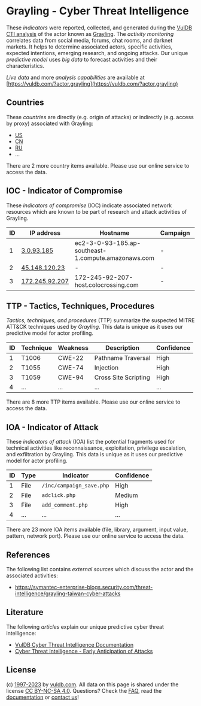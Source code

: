 # Grayling - Cyber Threat Intelligence

These _indicators_ were reported, collected, and generated during the [VulDB CTI analysis](https://vuldb.com/?kb.cti) of the actor known as [Grayling](https://vuldb.com/?actor.grayling). The _activity monitoring_ correlates data from social media, forums, chat rooms, and darknet markets. It helps to determine associated actors, specific activities, expected intentions, emerging research, and ongoing attacks. Our unique _predictive model_ uses _big data_ to forecast activities and their characteristics.

_Live data_ and more _analysis capabilities_ are available at [https://vuldb.com/?actor.grayling](https://vuldb.com/?actor.grayling)

## Countries

These _countries_ are directly (e.g. origin of attacks) or indirectly (e.g. access by proxy) associated with Grayling:

* [US](https://vuldb.com/?country.us)
* [CN](https://vuldb.com/?country.cn)
* [RU](https://vuldb.com/?country.ru)
* ...

There are 2 more country items available. Please use our online service to access the data.

## IOC - Indicator of Compromise

These _indicators of compromise_ (IOC) indicate associated network resources which are known to be part of research and attack activities of Grayling.

ID | IP address | Hostname | Campaign | Confidence
-- | ---------- | -------- | -------- | ----------
1 | [3.0.93.185](https://vuldb.com/?ip.3.0.93.185) | ec2-3-0-93-185.ap-southeast-1.compute.amazonaws.com | - | Medium
2 | [45.148.120.23](https://vuldb.com/?ip.45.148.120.23) | - | - | High
3 | [172.245.92.207](https://vuldb.com/?ip.172.245.92.207) | 172-245-92-207-host.colocrossing.com | - | High

## TTP - Tactics, Techniques, Procedures

_Tactics, techniques, and procedures_ (TTP) summarize the suspected MITRE ATT&CK techniques used by _Grayling_. This data is unique as it uses our predictive model for actor profiling.

ID | Technique | Weakness | Description | Confidence
-- | --------- | -------- | ----------- | ----------
1 | T1006 | CWE-22 | Pathname Traversal | High
2 | T1055 | CWE-74 | Injection | High
3 | T1059 | CWE-94 | Cross Site Scripting | High
4 | ... | ... | ... | ...

There are 8 more TTP items available. Please use our online service to access the data.

## IOA - Indicator of Attack

These _indicators of attack_ (IOA) list the potential fragments used for technical activities like reconnaissance, exploitation, privilege escalation, and exfiltration by Grayling. This data is unique as it uses our predictive model for actor profiling.

ID | Type | Indicator | Confidence
-- | ---- | --------- | ----------
1 | File | `/inc/campaign_save.php` | High
2 | File | `adclick.php` | Medium
3 | File | `add_comment.php` | High
4 | ... | ... | ...

There are 23 more IOA items available (file, library, argument, input value, pattern, network port). Please use our online service to access the data.

## References

The following list contains _external sources_ which discuss the actor and the associated activities:

* https://symantec-enterprise-blogs.security.com/threat-intelligence/grayling-taiwan-cyber-attacks

## Literature

The following _articles_ explain our unique predictive cyber threat intelligence:

* [VulDB Cyber Threat Intelligence Documentation](https://vuldb.com/?kb.cti)
* [Cyber Threat Intelligence - Early Anticipation of Attacks](https://www.scip.ch/en/?labs.20201022)

## License

(c) [1997-2023](https://vuldb.com/?kb.changelog) by [vuldb.com](https://vuldb.com/?kb.about). All data on this page is shared under the license [CC BY-NC-SA 4.0](https://creativecommons.org/licenses/by-nc-sa/4.0/). Questions? Check the [FAQ](https://vuldb.com/?kb.faq), read the [documentation](https://vuldb.com/?kb) or [contact us](https://vuldb.com/?contact)!
